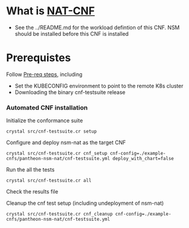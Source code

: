 # What is [NAT-CNF](https://github.com/PANTHEONtech/cnf-examples/tree/master/nsm/LFNWebinar)

- See the ../README.md for the workload defintion of this CNF. NSM should be installed before this CNF is installed

# Prerequistes

Follow [Pre-req steps](../../INSTALL.md#pre-requisites), including

- Set the KUBECONFIG environment to point to the remote K8s cluster
- Downloading the binary cnf-testsuite release

### Automated CNF installation

Initialize the conformance suite

```
crystal src/cnf-testsuite.cr setup
```

Configure and deploy nsm-nat as the target CNF

```
crystal src/cnf-testsuite.cr cnf_setup cnf-config=./example-cnfs/pantheon-nsm-nat/cnf-testsuite.yml deploy_with_chart=false
```

Run the all the tests

```
crystal src/cnf-testsuite.cr all
```

Check the results file

Cleanup the cnf test setup (including undeployment of nsm-nat)

```
crystal src/cnf-testsuite.cr cnf_cleanup cnf-config=./example-cnfs/pantheon-nsm-nat/cnf-testsuite.yml
```
